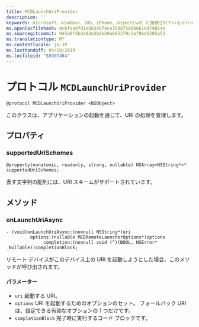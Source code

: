 ```yaml
---
title: MCDLaunchUriProvider
description: ''
keywords: microsoft、windows、iOS、iPhone、objectiveC に接続されているデバイス、プロジェクトのローマ
ms.openlocfilehash: 4cbfaa9fd1e88345f4ce35987508b061e479854e
ms.sourcegitcommit: 945a0f4bda02e3b4eb9a665379c2af9bd5285a53
ms.translationtype: MT
ms.contentlocale: ja-JP
ms.lasthandoff: 04/18/2019
ms.locfileid: "58907464"
---
```

# <a name="protocol-mcdlaunchuriprovider"></a>プロトコル `MCDLaunchUriProvider`

```
@protocol MCDLaunchUriProvider <NSObject>
```

このクラスは、アプリケーションの起動を通じて、URI の処理を管理します。

## <a name="properties"></a>プロパティ 
### <a name="supportedurischemes"></a>supportedUriSchemes
`@property(nonatomic, readonly, strong, nullable) NSArray<NSString*>* supportedUriSchemes;`

表す文字列の配列には、URI スキームがサポートされています。

## <a name="methods"></a>メソッド

### <a name="onlaunchuriasync"></a>onLaunchUriAsync
```
- (void)onLaunchUriAsync:(nonnull NSString*)uri
         options:(nullable MCDRemoteLauncherOptions*)options
              completion:(nonnull void (^)(BOOL, NSError* _Nullable))completionBlock;
```

リモート デバイスがこのデバイス上の URI を起動しようとした場合、このメソッドが呼び出されます。

#### <a name="parameters"></a>パラメーター 
* `uri` 起動する URI。
* `options` URI を起動するためのオプションのセット。 フォールバック URI は、設定できる有効なオプションの 1 つだけです。
* `completionBlock` 完了時に実行するコード ブロックです。